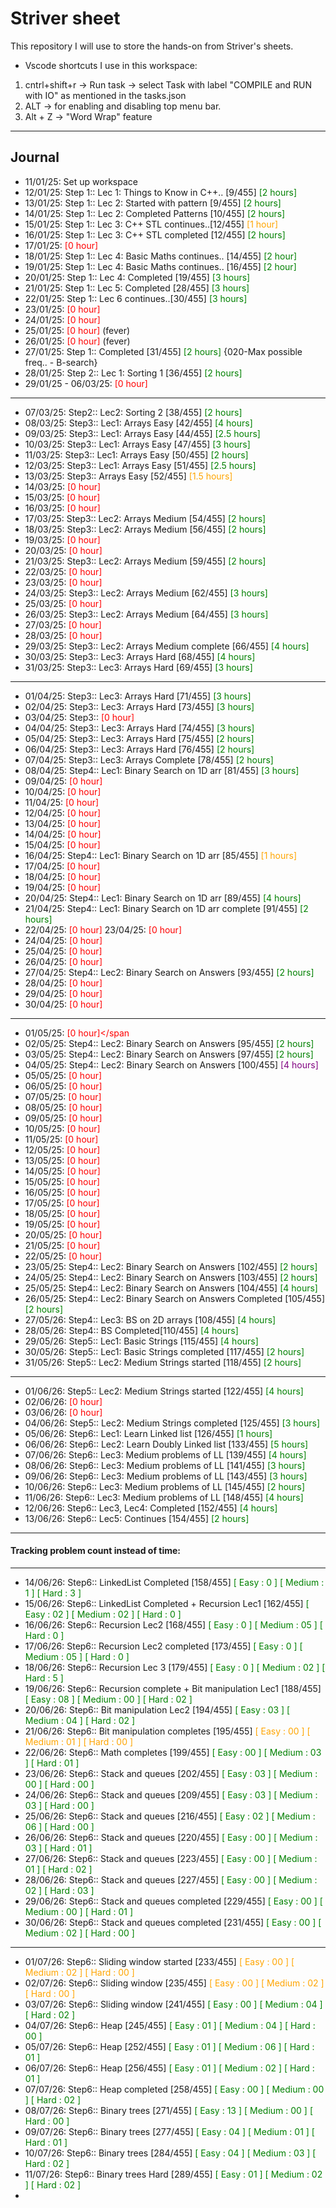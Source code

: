 # Striver sheet
This repository I will use to store the hands-on from Striver's sheets.

- Vscode shortcuts I use in this workspace:
1. cntrl+shift+r -> Run task -> select Task with label "COMPILE and RUN with IO" as mentioned in the tasks.json
2. ALT -> for enabling and disabling top menu bar.
3. Alt + Z  -> "Word Wrap" feature


---
## Journal

- 11/01/25: Set up workspace
- 12/01/25: Step 1:: Lec 1: Things to Know in C++.. [9/455] <span style="color: green;">[2 hours]</span>
- 13/01/25: Step 1:: Lec 2: Started with pattern [9/455] <span style="color: green;">[2 hours]</span>
- 14/01/25: Step 1:: Lec 2: Completed Patterns  [10/455] <span style="color: green;">[2 hours]</span>
- 15/01/25: Step 1:: Lec 3: C++ STL continues..[12/455] <span style="color: orange;">[1 hour]</span>
- 16/01/25: Step 1:: Lec 3: C++ STL completed [12/455] <span style="color: green;">[2 hours]</span>
- 17/01/25: <span style="color: red;">[0 hour]</span>
- 18/01/25: Step 1:: Lec 4: Basic Maths continues.. [14/455] <span style="color: green;">[2 hour]</span>
- 19/01/25: Step 1:: Lec 4: Basic Maths continues.. [16/455] <span style="color: green;">[2 hour]</span>
- 20/01/25: Step 1:: Lec 4: Completed [19/455] <span style="color: green;">[3 hours]</span>
- 21/01/25: Step 1:: Lec 5: Completed [28/455] <span style="color: green;">[3 hours]</span>
- 22/01/25: Step 1:: Lec 6 continues..[30/455] <span style="color: green;">[3 hours]</span>
- 23/01/25: <span style="color: red;">[0 hour]</span>
- 24/01/25: <span style="color: red;">[0 hour]</span>
- 25/01/25: <span style="color: red;">[0 hour]</span> (fever)
- 26/01/25: <span style="color: red;">[0 hour]</span> (fever)
- 27/01/25: Step 1:: Completed [31/455] <span style="color: green;">[2 hours]</span> {020-Max possible freq.. - B-search}
- 28/01/25: Step 2:: Lec 1: Sorting 1 [36/455] <span style="color: green;">[2 hours]</span>
- 29/01/25 - 06/03/25: <span style="color: red;">[0 hour]</span> 

---

- 07/03/25: Step2:: Lec2: Sorting 2 [38/455] <span style="color: green;">[2 hours]</span>
- 08/03/25: Step3:: Lec1: Arrays Easy [42/455] <span style="color: green;">[4 hours]</span>
- 09/03/25: Step3:: Lec1: Arrays Easy [44/455] <span style="color: green;">[2.5 hours]</span>
- 10/03/25: Step3:: Lec1: Arrays Easy [47/455] <span style="color: green;">[3 hours]</span>
- 11/03/25: Step3:: Lec1: Arrays Easy [50/455] <span style="color: green;">[2 hours]</span>
- 12/03/25: Step3:: Lec1: Arrays Easy [51/455] <span style="color: green;">[2.5 hours]</span>
- 13/03/25: Step3:: Arrays Easy [52/455] <span style="color: orange;">[1.5 hours]</span> 
- 14/03/25: <span style="color: red;">[0 hour]</span>
- 15/03/25: <span style="color: red;">[0 hour]</span>
- 16/03/25: <span style="color: red;">[0 hour]</span>
- 17/03/25: Step3:: Lec2: Arrays Medium [54/455] <span style="color: green;">[2 hours]</span>
- 18/03/25: Step3:: Lec2: Arrays Medium [56/455] <span style="color: green;">[2 hours]</span>
- 19/03/25: <span style="color: red;">[0 hour]</span>
- 20/03/25: <span style="color: red;">[0 hour]</span>
- 21/03/25: Step3:: Lec2: Arrays Medium [59/455] <span style="color: green;">[2 hours]</span>
- 22/03/25: <span style="color: red;">[0 hour]</span>
- 23/03/25: <span style="color: red;">[0 hour]</span>
- 24/03/25: Step3:: Lec2: Arrays Medium [62/455] <span style="color: green;">[3 hours]</span>
- 25/03/25: <span style="color: red;">[0 hour]</span>
- 26/03/25: Step3:: Lec2: Arrays Medium [64/455] <span style="color: green;">[3 hours]</span>
- 27/03/25: <span style="color: red;">[0 hour]</span>
- 28/03/25: <span style="color: red;">[0 hour]</span>
- 29/03/25: Step3:: Lec2: Arrays Medium complete [66/455] <span style="color: green;">[4 hours]</span>
- 30/03/25: Step3:: Lec3: Arrays Hard [68/455] <span style="color: green;">[4 hours]</span>
- 31/03/25: Step3:: Lec3: Arrays Hard [69/455] <span style="color: green;">[3 hours]</span>

---


- 01/04/25: Step3:: Lec3: Arrays Hard [71/455] <span style="color: green;">[3 hours]</span>
- 02/04/25: Step3:: Lec3: Arrays Hard [73/455] <span style="color: green;">[3 hours]</span>
- 03/04/25: Step3:: <span style="color: red;">[0 hour]</span>
- 04/04/25: Step3:: Lec3: Arrays Hard [74/455] <span style="color: green;">[3 hours]</span>
- 05/04/25: Step3:: Lec3: Arrays Hard [75/455] <span style="color: green;">[2 hours]</span>
- 06/04/25: Step3:: Lec3: Arrays Hard [76/455] <span style="color: green;">[2 hours]</span>
- 07/04/25: Step3:: Lec3: Arrays Complete [78/455] <span style="color: green;">[2 hours]</span>
- 08/04/25: Step4:: Lec1: Binary Search on 1D arr [81/455] <span style="color: green;">[3 hours]</span>
- 09/04/25: <span style="color: red;">[0 hour]</span>
- 10/04/25: <span style="color: red;">[0 hour]</span>
- 11/04/25: <span style="color: red;">[0 hour]</span>
- 12/04/25: <span style="color: red;">[0 hour]</span>
- 13/04/25: <span style="color: red;">[0 hour]</span>
- 14/04/25: <span style="color: red;">[0 hour]</span>
- 15/04/25: <span style="color: red;">[0 hour]</span>
- 16/04/25: Step4:: Lec1: Binary Search on 1D arr [85/455] <span style="color: orange;">[1 hours]</span>
- 17/04/25: <span style="color: red;">[0 hour]</span>
- 18/04/25: <span style="color: red;">[0 hour]</span>
- 19/04/25: <span style="color: red;">[0 hour]</span>
- 20/04/25: Step4:: Lec1: Binary Search on 1D arr [89/455] <span style="color: green;">[4 hours]</span>
- 21/04/25: Step4:: Lec1: Binary Search on 1D arr complete [91/455] <span style="color: green;">[2 hours]</span>
- 22/04/25: <span style="color: red;">[0 hour]</span>
  23/04/25: <span style="color: red;">[0 hour]</span>
- 24/04/25: <span style="color: red;">[0 hour]</span>
- 25/04/25: <span style="color: red;">[0 hour]</span>
- 26/04/25: <span style="color: red;">[0 hour]</span>
- 27/04/25: Step4:: Lec2: Binary Search on Answers [93/455] <span style="color: green;">[2 hours]</span>
- 28/04/25: <span style="color: red;">[0 hour]</span>
- 29/04/25: <span style="color: red;">[0 hour]</span>
- 30/04/25: <span style="color: red;">[0 hour]</span>

---

- 01/05/25: <span style="color: red;">[0 hour]</span
- 02/05/25: Step4:: Lec2: Binary Search on Answers [95/455] <span style="color: green;">[2 hours]</span>
- 03/05/25: Step4:: Lec2: Binary Search on Answers [97/455] <span style="color: green;">[2 hours]</span> 
- 04/05/25: Step4:: Lec2: Binary Search on Answers [100/455] <span style="color: purple;">[4 hours]</span>  
- 05/05/25: <span style="color: red;">[0 hour]</span>
- 06/05/25: <span style="color: red;">[0 hour]</span>
- 07/05/25: <span style="color: red;">[0 hour]</span>
- 08/05/25: <span style="color: red;">[0 hour]</span>
- 09/05/25: <span style="color: red;">[0 hour]</span>
- 10/05/25: <span style="color: red;">[0 hour]</span>
- 11/05/25: <span style="color: red;">[0 hour]</span>
- 12/05/25: <span style="color: red;">[0 hour]</span>
- 13/05/25: <span style="color: red;">[0 hour]</span>
- 14/05/25: <span style="color: red;">[0 hour]</span>
- 15/05/25: <span style="color: red;">[0 hour]</span>
- 16/05/25: <span style="color: red;">[0 hour]</span>
- 17/05/25: <span style="color: red;">[0 hour]</span>
- 18/05/25: <span style="color: red;">[0 hour]</span>
- 19/05/25: <span style="color: red;">[0 hour]</span>
- 20/05/25: <span style="color: red;">[0 hour]</span>
- 21/05/25: <span style="color: red;">[0 hour]</span>
- 22/05/25: <span style="color: red;">[0 hour]</span>
- 23/05/25: Step4:: Lec2: Binary Search on Answers [102/455] <span style="color: green;">[2 hours]</span> 
- 24/05/25: Step4:: Lec2: Binary Search on Answers [103/455] <span style="color: green;">[2 hours]</span>
- 25/05/25: Step4:: Lec2: Binary Search on Answers [104/455] <span style="color: green;">[4 hours]</span>
- 26/05/25: Step4:: Lec2: Binary Search on Answers Completed [105/455] <span style="color: green;">[2 hours]</span>
- 27/05/26: Step4:: Lec3: BS on 2D arrays [108/455] <span style="color: green;">[4 hours]</span>
- 28/05/26: Step4:: BS Completed[110/455] <span style="color: green;">[4 hours]</span>
- 29/05/26: Step5:: Lec1: Basic Strings [115/455] <span style="color: green;">[4 hours]</span>
- 30/05/26: Step5:: Lec1: Basic Strings completed [117/455] <span style="color: green;">[2 hours]</span>
- 31/05/26: Step5:: Lec2: Medium Strings started [118/455] <span style="color: green;">[2 hours]</span>

---

- 01/06/26: Step5:: Lec2: Medium Strings started [122/455] <span style="color: green;">[4 hours]</span>
- 02/06/26: <span style="color: red;">[0 hour]</span>
- 03/06/26: <span style="color: red;">[0 hour]</span>
- 04/06/26: Step5:: Lec2: Medium Strings completed [125/455] <span style="color: green;">[3 hours]</span>
- 05/06/26: Step6:: Lec1: Learn Linked list  [126/455] <span style="color: green;">[1 hours]</span>
- 06/06/26: Step6:: Lec2: Learn Doubly Linked list  [133/455] <span style="color: green;">[5 hours]</span>
- 07/06/26: Step6:: Lec3: Medium problems of LL  [139/455] <span style="color: green;">[4 hours]</span>
- 08/06/26: Step6:: Lec3: Medium problems of LL  [141/455] <span style="color: green;">[3 hours]</span>
- 09/06/26: Step6:: Lec3: Medium problems of LL  [143/455] <span style="color: green;">[3 hours]</span>
- 10/06/26: Step6:: Lec3: Medium problems of LL  [145/455] <span style="color: green;">[2 hours]</span>
- 11/06/26: Step6:: Lec3: Medium problems of LL  [148/455] <span style="color: green;">[4 hours]</span>
- 12/06/26: Step6:: Lec3, Lec4: Completed  [152/455] <span style="color: green;">[4 hours]</span>
- 13/06/26: Step6:: Lec5: Continues  [154/455] <span style="color: green;">[2 hours]</span>

---
#### Tracking problem count instead of time:

---

- 14/06/26: Step6:: LinkedList Completed  [158/455] <span style="color: green;"> [ Easy : 0 ] [ Medium : 1 ] [ Hard : 3 ]</span> 
- 15/06/26: Step6:: LinkedList Completed + Recursion Lec1  [162/455] <span style="color: green;"> [ Easy : 02 ] [ Medium : 02 ] [ Hard : 0 ]</span> 
- 16/06/26: Step6:: Recursion Lec2  [168/455] <span style="color: green;"> [ Easy : 0 ] [ Medium : 05 ] [ Hard : 0 ]</span> 
- 17/06/26: Step6:: Recursion Lec2 completed  [173/455] <span style="color: green;"> [ Easy : 0 ] [ Medium : 05 ] [ Hard : 0 ]</span> 
- 18/06/26: Step6:: Recursion Lec 3  [179/455] <span style="color: green;"> [ Easy : 0 ] [ Medium : 02 ] [ Hard : 5 ]</span>
- 19/06/26: Step6:: Recursion complete + Bit manipulation Lec1 [188/455] <span style="color: green;"> [ Easy : 08 ] [ Medium : 00 ] [ Hard : 02 ]</span>
- 20/06/26: Step6:: Bit manipulation Lec2 [194/455] <span style="color: green;"> [ Easy : 03 ] [ Medium : 04 ] [ Hard : 02 ]</span>
- 21/06/26: Step6:: Bit manipulation completes [195/455] <span style="color: orange;"> [ Easy : 00 ] [ Medium : 01 ] [ Hard : 00 ]</span>
- 22/06/26: Step6:: Math completes [199/455] <span style="color: green;"> [ Easy : 00 ] [ Medium : 03 ] [ Hard : 01 ]</span>
- 23/06/26: Step6:: Stack and queues [202/455] <span style="color: green;"> [ Easy : 03 ] [ Medium : 00 ] [ Hard : 00 ]</span>
- 24/06/26: Step6:: Stack and queues [209/455] <span style="color: green;"> [ Easy : 03 ] [ Medium : 03 ] [ Hard : 00 ]</span>
- 25/06/26: Step6:: Stack and queues [216/455] <span style="color: green;"> [ Easy : 02 ] [ Medium : 06 ] [ Hard : 00 ]</span>
- 26/06/26: Step6:: Stack and queues [220/455] <span style="color: green;"> [ Easy : 00 ] [ Medium : 03 ] [ Hard : 01 ]</span>
- 27/06/26: Step6:: Stack and queues [223/455] <span style="color: green;"> [ Easy : 00 ] [ Medium : 01 ] [ Hard : 02 ]</span>
- 28/06/26: Step6:: Stack and queues [227/455] <span style="color: green;"> [ Easy : 00 ] [ Medium : 02 ] [ Hard : 03 ]</span>
- 29/06/26: Step6:: Stack and queues completed [229/455] <span style="color: green;"> [ Easy : 00 ] [ Medium : 00 ] [ Hard : 01 ]</span>
- 30/06/26: Step6:: Stack and queues completed [231/455] <span style="color: green;"> [ Easy : 00 ] [ Medium : 02 ] [ Hard : 00 ]</span>
  
---

- 01/07/26: Step6:: Sliding window started [233/455] <span style="color: orange;"> [ Easy : 00 ] [ Medium : 02 ] [ Hard : 00 ]</span>
- 02/07/26: Step6:: Sliding window [235/455] <span style="color: orange;"> [ Easy : 00 ] [ Medium : 02 ] [ Hard : 00 ]</span>
- 03/07/26: Step6:: Sliding window [241/455] <span style="color: green;"> [ Easy : 00 ] [ Medium : 04 ] [ Hard : 02 ]</span>
- 04/07/26: Step6:: Heap [245/455] <span style="color: green;"> [ Easy : 01 ] [ Medium : 04 ] [ Hard : 00 ]</span>
- 05/07/26: Step6:: Heap [252/455] <span style="color: green;"> [ Easy : 01 ] [ Medium : 06 ] [ Hard : 01 ]</span>
- 06/07/26: Step6:: Heap [256/455] <span style="color: green;"> [ Easy : 01 ] [ Medium : 02 ] [ Hard : 01 ]</span>
- 07/07/26: Step6:: Heap completed [258/455] <span style="color: green;"> [ Easy : 00 ] [ Medium : 00 ] [ Hard : 02 ]</span>
- 08/07/26: Step6:: Binary trees [271/455] <span style="color: green;"> [ Easy : 13 ] [ Medium : 00 ] [ Hard : 00 ]</span>
- 09/07/26: Step6:: Binary trees [277/455] <span style="color: green;"> [ Easy : 04 ] [ Medium : 01 ] [ Hard : 01 ]</span>
- 10/07/26: Step6:: Binary trees [284/455] <span style="color: green;"> [ Easy : 04 ] [ Medium : 03 ] [ Hard : 02 ]</span>
- 11/07/26: Step6:: Binary trees Hard [289/455] <span style="color: green;"> [ Easy : 01 ] [ Medium : 02 ] [ Hard : 02 ]</span>
- 
